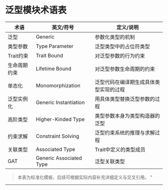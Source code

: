 ﻿# 泛型模块术语表

| 术语         | 英文/符号         | 定义/说明 |
|--------------|-------------------|-----------|
| 泛型         | Generic           | 参数化类型的机制 |
| 类型参数     | Type Parameter    | 泛型类型中的占位符类型 |
| Trait约束    | Trait Bound       | 对泛型参数的行为约束 |
| 生命周期约束 | Lifetime Bound    | 对泛型参数生命周期的约束 |
| 单态化       | Monomorphization  | 泛型代码在编译期生成具体类型实现的过程 |
| 泛型实例化   | Generic Instantiation | 用具体类型替换泛型参数的过程 |
| 高阶类型     | Higher-Kinded Type | 类型参数本身为类型构造器的泛型 |
| 约束求解     | Constraint Solving | 泛型约束系统的推理与求解过程 |
| 关联类型     | Associated Type   | Trait中定义的类型成员 |
| GAT          | Generic Associated Type | 泛型关联类型 |

> 本表为标准化模板，后续可根据实际内容补充详细定义与交叉引用。
"

---
